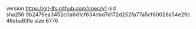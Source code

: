 version https://git-lfs.github.com/spec/v1
oid sha256:9b2479ea3452c0a6d1cf634cbd7d172d252fa77a5cf60028a54e29c46eba63fe
size 6776
